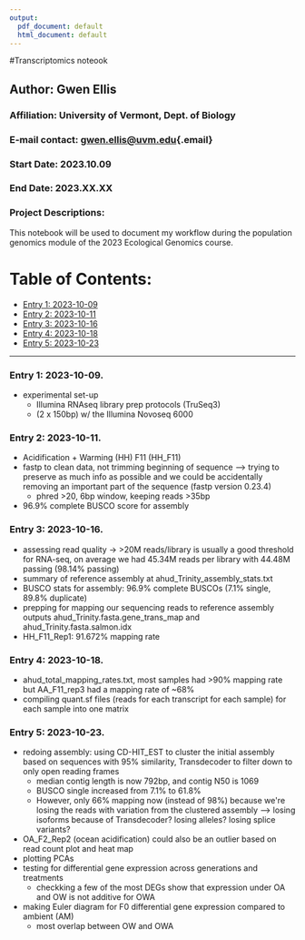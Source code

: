 ```yaml
---
output:
  pdf_document: default
  html_document: default
---
```

#Transcriptomics noteook

## Author: Gwen Ellis

### Affiliation: University of Vermont, Dept. of Biology

### E-mail contact: [gwen.ellis\@uvm.edu](mailto:gwen.ellis@uvm.edu){.email}

### Start Date: 2023.10.09

### End Date: 2023.XX.XX

### Project Descriptions:

This notebook will be used to document my workflow during the population genomics module of the 2023 Ecological Genomics course.

# Table of Contents:

-   [Entry 1: 2023-10-09](#id-section1)
-   [Entry 2: 2023-10-11](#id-section2)
-   [Entry 3: 2023-10-16](#id-section3)
-   [Entry 4: 2023-10-18](#id-section4)
-   [Entry 5: 2023-10-23](#id-section5)


------    
<div id='id-section1'/>   

### Entry 1: 2023-10-09. 
- experimental set-up
   - Illumina RNAseq library prep protocols (TruSeq3)
   - (2 x 150bp) w/ the Illumina Novoseq 6000




<div id='id-section2'/>   

### Entry 2: 2023-10-11.  
- Acidification + Warming (HH)	F11  (HH_F11)
- fastp to clean data, not trimming beginning of sequence --> trying to preserve as much info as possible and we could be accidentally removing an important part of the sequence (fastp version 0.23.4)
  - phred >20, 6bp window, keeping reads >35bp
- 96.9% complete BUSCO score for assembly


<div id='id-section3'/>   

### Entry 3: 2023-10-16.  
- assessing read quality -> >20M reads/library is usually a good threshold for RNA-seq, on average we had 45.34M reads per library with 44.48M passing (98.14% passing)
- summary of reference assembly at ahud_Trinity_assembly_stats.txt
- BUSCO stats for assembly: 96.9% complete BUSCOs (7.1% single, 89.8% duplicate)
- prepping for mapping our sequencing reads to reference assembly outputs ahud_Trinity.fasta.gene_trans_map and ahud_Trinity.fasta.salmon.idx
- HH_F11_Rep1: 91.672% mapping rate


<div id='id-section4'/>   

### Entry 4: 2023-10-18.  
- ahud_total_mapping_rates.txt, most samples had >90% mapping rate but AA_F11_rep3 had a mapping rate of ~68%
- compiling quant.sf files (reads for each transcript for each sample) for each sample into one matrix 


<div id='id-section5'/>   

### Entry 5: 2023-10-23.
- redoing assembly: using CD-HIT_EST to cluster the initial assembly based on sequences with 95% similarity, Transdecoder to filter down to only open reading frames
  - median contig length is now 792bp, and contig N50 is 1069
  - BUSCO single increased from 7.1% to 61.8%
  - However, only 66% mapping now (instead of 98%) because we're losing the reads with variation from the clustered assembly --> losing isoforms because of Transdecoder? losing alleles? losing splice variants?
- OA_F2_Rep2 (ocean acidification) could also be an outlier based on read count plot and heat map
- plotting PCAs
- testing for differential gene expression across generations and treatments
  - checkking a few of the most DEGs show that expression under OA and OW is not additive for OWA
- making Euler diagram for F0 differential gene expression compared to ambient (AM)
  - most overlap between OW and OWA
